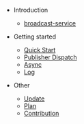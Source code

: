- Introduction
  - [broadcast-service](README.md)

- Getting started

  - [Quick Start](quickstart.md)
  - [Publisher Dispatch](publisher_dispatch.md)
  - [Async](async.md)
  - [Log](log.md)

- Other
  
  - [Update](update.md)
  - [Plan](plan.md)
  - [Contribution](contribution.md)
